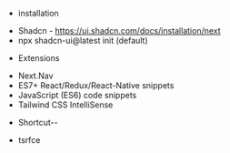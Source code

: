 
* installation
- Shadcn -  https://ui.shadcn.com/docs/installation/next
- npx shadcn-ui@latest init (default)

* Extensions
- Next.Nav
- ES7+ React/Redux/React-Native snippets
- JavaScript (ES6) code snippets
- Tailwind CSS IntelliSense


* Shortcut--
- tsrfce